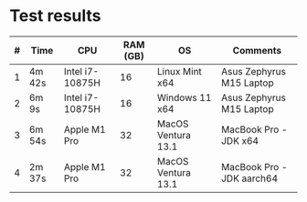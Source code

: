 # Test results
| #   | Time   | CPU             | RAM (GB) | OS                 | Comments                  |
|-----|--------|-----------------|----------|--------------------|---------------------------|
| 1   | 4m 42s | Intel i7-10875H | 16       | Linux Mint x64     | Asus Zephyrus M15 Laptop  |
| 2   | 6m  9s | Intel i7-10875H | 16       | Windows 11 x64     | Asus Zephyrus M15 Laptop  |
| 3   | 6m 54s | Apple M1 Pro    | 32       | MacOS Ventura 13.1 | MacBook Pro - JDK x64     |
| 4   | 2m 37s | Apple M1 Pro    | 32       | MacOS Ventura 13.1 | MacBook Pro - JDK aarch64 |
